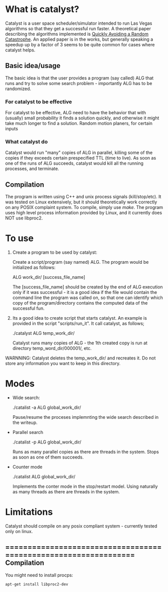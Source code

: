 # What is catalyst?

Catalyst is a user space scheduler/simulator intended to run Las Vegas
algorithms so that they get a successful run faster.
A theoretical paper describing the algorithms implemented is
[Quickly Avoiding a Random
Catastrophe](https://arxiv.org/abs/2503.04633). An applied paper is in
the works, but generally speaking a speedup up by a factor of 3 seems
to be quite common for cases where catalyst helps.

## Basic idea/usage 
The basic idea is that the user provides a program (say called) ALG
that runs and try to solve some search problem - importantly ALG has
to be randomized. 

### For catalyst to be effective
For catalyst to be effective, ALG need to have the
behavior that with (usually) small probability it finds a solution
quickly, and otherwise it might take much longer to find a
solution. Random motion planers, for certain inputs

### What catalyst do

Catalyst would run "many" copies of ALG in parallel, killing some of
the copies if they exceeds certain prespecified TTL (time to live). As
soon as one of the runs of ALG succeeds, catalyst would kill all the
running processes, and terminate.


## Compilation

The program is written using C++ and unix process signals
(kill/stop/etc). It was tested on Linux extensively, but it should
theoretically work correctly on any POSIX complaint system. To
compile, simply use *make*. The program uses high level process
information provided by Linux, and it currently does NOT use libproc2.


# To use 

1. Create a program to be used by catalyst:

   Create a script/program (say named) ALG. The program would be
   initialized as follows:

   ALG  work_dir/ [success_file_name]

   The [success_file_name] should be created by the end of ALG
   execution only if it was successful - it is a good idea if the file
   would contain the command line the program was called on, so that
   one can identify which copy of the program/directory contains the
   computed data of the successful fun.

3. Its a good idea to create script that starts catalyst. An example
   is provided in the script "scripts/run_it". It call catalyst, as
   follows;

   ./catalyst ALG temp_work_dir/

   Catalyst runs many copies of ALG - the 1th created copy is run at
   directory temp_word_dir/000001/, etc.

WARNNING: Catalyst deletes the temp_work_dir/ and recreates it. Do not
store any information you want to keep in this directory.


Modes
=====

- Wide search:

  ./catalist -a ALG global_work_dir/

  Pause/resume the proceses implemnting the wide search described in
  the writeup.


- Parallel search

  ./catalist -p ALG global_work_dir/

  Runs as many parallel copies as there are threads in the
  system. Stops as soon as one of them succeeds.


- Counter mode

  ./catalist ALG global_work_dir/

  Implements the conter mode in the stop/restart model. Using
  naturally as many threads as there are threads in the system.




Limitations
===========

Catalyst should compile on any posix compliant system - currently
tested only on linux.

================================================================
Compilation
-----------

You might need to install procps:

    apt-get install libproc2-dev
